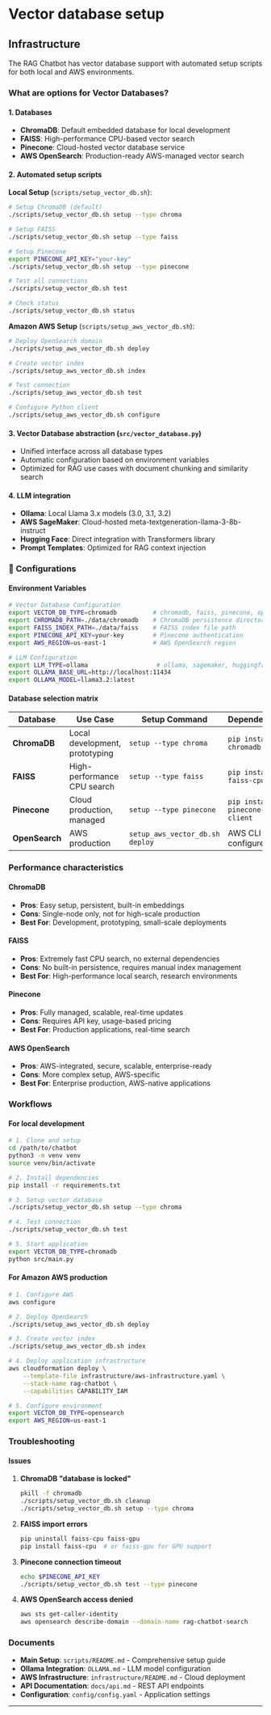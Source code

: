 # Vector database setup

## Infrastructure

The RAG Chatbot has vector database support with automated setup scripts for both local and AWS environments.

### What are options for Vector Databases?

#### 1. **Databases**
- **ChromaDB**: Default embedded database for local development
- **FAISS**: High-performance CPU-based vector search
- **Pinecone**: Cloud-hosted vector database service
- **AWS OpenSearch**: Production-ready AWS-managed vector search

#### 2. **Automated setup scripts**

**Local Setup** (`scripts/setup_vector_db.sh`):
```bash
# Setup ChromaDB (default)
./scripts/setup_vector_db.sh setup --type chroma

# Setup FAISS
./scripts/setup_vector_db.sh setup --type faiss

# Setup Pinecone
export PINECONE_API_KEY="your-key"
./scripts/setup_vector_db.sh setup --type pinecone

# Test all connections
./scripts/setup_vector_db.sh test

# Check status
./scripts/setup_vector_db.sh status
```

**Amazon AWS Setup** (`scripts/setup_aws_vector_db.sh`):
```bash
# Deploy OpenSearch domain
./scripts/setup_aws_vector_db.sh deploy

# Create vector index
./scripts/setup_aws_vector_db.sh index

# Test connection
./scripts/setup_aws_vector_db.sh test

# Configure Python client
./scripts/setup_aws_vector_db.sh configure
```

#### 3. **Vector Database abstraction** (`src/vector_database.py`)
- Unified interface across all database types
- Automatic configuration based on environment variables
- Optimized for RAG use cases with document chunking and similarity search

#### 4. **LLM integration**
- **Ollama**: Local Llama 3.x models (3.0, 3.1, 3.2)
- **AWS SageMaker**: Cloud-hosted meta-textgeneration-llama-3-8b-instruct
- **Hugging Face**: Direct integration with Transformers library
- **Prompt Templates**: Optimized for RAG context injection

### 🔧 Configurations

#### Environment Variables
```bash
# Vector Database Configuration
export VECTOR_DB_TYPE=chromadb          # chromadb, faiss, pinecone, opensearch
export CHROMADB_PATH=./data/chromadb    # ChromaDB persistence directory
export FAISS_INDEX_PATH=./data/faiss    # FAISS index file path
export PINECONE_API_KEY=your-key        # Pinecone authentication
export AWS_REGION=us-east-1             # AWS OpenSearch region

# LLM Configuration
export LLM_TYPE=ollama                   # ollama, sagemaker, huggingface
export OLLAMA_BASE_URL=http://localhost:11434
export OLLAMA_MODEL=llama3.2:latest
```

#### Database selection matrix
| Database | Use Case | Setup Command | Dependencies |
|----------|----------|---------------|--------------|
| **ChromaDB** | Local development, prototyping | `setup --type chroma` | `pip install chromadb` |
| **FAISS** | High-performance CPU search | `setup --type faiss` | `pip install faiss-cpu` |
| **Pinecone** | Cloud production, managed | `setup --type pinecone` | `pip install pinecone-client` |
| **OpenSearch** | AWS production | `setup_aws_vector_db.sh deploy` | AWS CLI configured |

### Performance characteristics

#### ChromaDB
- **Pros**: Easy setup, persistent, built-in embeddings
- **Cons**: Single-node only, not for high-scale production
- **Best For**: Development, prototyping, small-scale deployments

#### FAISS
- **Pros**: Extremely fast CPU search, no external dependencies
- **Cons**: No built-in persistence, requires manual index management
- **Best For**: High-performance local search, research environments

#### Pinecone
- **Pros**: Fully managed, scalable, real-time updates
- **Cons**: Requires API key, usage-based pricing
- **Best For**: Production applications, real-time search

#### AWS OpenSearch
- **Pros**: AWS-integrated, secure, scalable, enterprise-ready
- **Cons**: More complex setup, AWS-specific
- **Best For**: Enterprise production, AWS-native applications

### Workflows

#### For local development
```bash
# 1. Clone and setup
cd /path/to/chatbot
python3 -m venv venv
source venv/bin/activate

# 2. Install dependencies
pip install -r requirements.txt

# 3. Setup vector database
./scripts/setup_vector_db.sh setup --type chroma

# 4. Test connection
./scripts/setup_vector_db.sh test

# 5. Start application
export VECTOR_DB_TYPE=chromadb
python src/main.py
```

#### For Amazon AWS production
```bash
# 1. Configure AWS
aws configure

# 2. Deploy OpenSearch
./scripts/setup_aws_vector_db.sh deploy

# 3. Create vector index
./scripts/setup_aws_vector_db.sh index

# 4. Deploy application infrastructure
aws cloudformation deploy \
    --template-file infrastructure/aws-infrastructure.yaml \
    --stack-name rag-chatbot \
    --capabilities CAPABILITY_IAM

# 5. Configure environment
export VECTOR_DB_TYPE=opensearch
export AWS_REGION=us-east-1
```

### Troubleshooting

#### Issues

1. **ChromaDB "database is locked"**
   ```bash
   pkill -f chromadb
   ./scripts/setup_vector_db.sh cleanup
   ./scripts/setup_vector_db.sh setup --type chroma
   ```

2. **FAISS import errors**
   ```bash
   pip uninstall faiss-cpu faiss-gpu
   pip install faiss-cpu  # or faiss-gpu for GPU support
   ```

3. **Pinecone connection timeout**
   ```bash
   echo $PINECONE_API_KEY
   ./scripts/setup_vector_db.sh test --type pinecone
   ```

4. **AWS OpenSearch access denied**
   ```bash
   aws sts get-caller-identity
   aws opensearch describe-domain --domain-name rag-chatbot-search
   ```

### Documents

- **Main Setup**: `scripts/README.md` - Comprehensive setup guide
- **Ollama Integration**: `OLLAMA.md` - LLM model configuration
- **AWS Infrastructure**: `infrastructure/README.md` - Cloud deployment
- **API Documentation**: `docs/api.md` - REST API endpoints
- **Configuration**: `config/config.yaml` - Application settings

---

